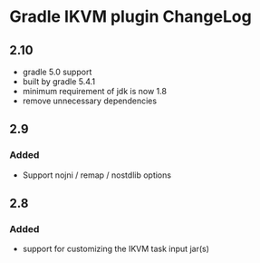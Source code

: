 # Gradle IKVM plugin ChangeLog

## 2.10
* gradle 5.0 support
* built by gradle 5.4.1
* minimum requirement of jdk is now 1.8
* remove unnecessary dependencies

## 2.9

### Added
* Support nojni / remap / nostdlib options


## 2.8

### Added
* support for customizing the IKVM task input jar(s)

